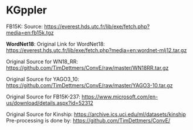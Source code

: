 # KGppler

FB15K:
Source: https://everest.hds.utc.fr/lib/exe/fetch.php?media=en:fb15k.tgz

**WordNet18**:
Original Link for WordNet18: https://everest.hds.utc.fr/lib/exe/fetch.php?media=en:wordnet-mlj12.tar.gz

Original Source for WN18_RR: https://github.com/TimDettmers/ConvE/raw/master/WN18RR.tar.gz

Original Source for YAGO3_10: https://github.com/TimDettmers/ConvE/raw/master/YAGO3-10.tar.gz

Original Source for FB15K-237: https://www.microsoft.com/en-us/download/details.aspx?id=52312

Original Source for Kinship: https://archive.ics.uci.edu/ml/datasets/kinship
Pre-processing is done by: https://github.com/TimDettmers/ConvE/


